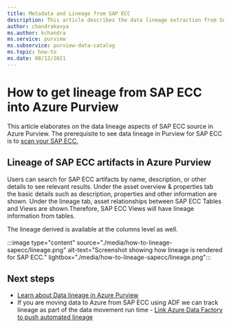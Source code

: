 ```yaml
---
title: Metadata and Lineage from SAP ECC
description: This article describes the data lineage extraction from SAP ECC source.
author: chandrakavya
ms.author: kchandra
ms.service: purview
ms.subservice: purview-data-catalog
ms.topic: how-to
ms.date: 08/12/2021
---
```

# How to get lineage from SAP ECC into Azure Purview

This article elaborates on the data lineage aspects of SAP ECC source in Azure Purview. The prerequisite to see data lineage in Purview for SAP ECC is to [scan your SAP ECC.](../purview/register-scan-sapecc-source.md) 

## Lineage of SAP ECC artifacts in Azure Purview

Users can search for SAP ECC artifacts by name, description, or other details to see relevant results. Under the asset overview & properties tab the basic details such as description, properties and other information are shown. Under the lineage tab, asset relationships between SAP ECC Tables and Views are shown.Therefore, SAP ECC Views will have lineage information from tables. 

The lineage derived is available at the columns level as well.

:::image type="content" source="./media/how-to-lineage-sapecc/lineage.png" alt-text="Screenshot showing how lineage is rendered for SAP ECC." lightbox="./media/how-to-lineage-sapecc/lineage.png":::


## Next steps

- [Learn about Data lineage in Azure Purview](catalog-lineage-user-guide.md)
- If you are moving data to Azure from SAP ECC using ADF we can track lineage as part of the data movement run time - [Link Azure Data Factory to push automated lineage](how-to-link-azure-data-factory.md)
